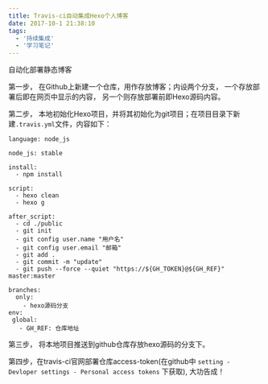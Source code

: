 ```yaml
---
title: Travis-ci自动集成Hexo个人博客
date: 2017-10-1 21:38:10
tags:
  - '持续集成'
  - '学习笔记'
---
```


自动化部署静态博客
<!-- more -->

第一步， 在Github上新建一个仓库，用作存放博客；内设两个分支， 一个存放部署后即在网页中显示的内容， 另一个则存放部署前即Hexo源码内容。

第二步， 本地初始化Hexo项目，并将其初始化为git项目；在项目目录下新建`.travis.yml`文件，内容如下：
```
language: node_js

node_js: stable

install:
  - npm install

script:
  - hexo clean
  - hexo g

after_script:
  - cd ./public
  - git init
  - git config user.name "用户名"
  - git config user.email "邮箱"
  - git add .
  - git commit -m "update"
  - git push --force --quiet "https://${GH_TOKEN}@${GH_REF}" master:master

branches:
  only:
    - hexo源码分支
env:
 global:
   - GH_REF: 仓库地址

```

第三步， 将本地项目推送到github仓库存放hexo源码的分支下。

第四步，在travis-ci官网部署仓库access-token(在github中 `setting - Devloper settings - Personal access tokens` 下获取), 大功告成！
